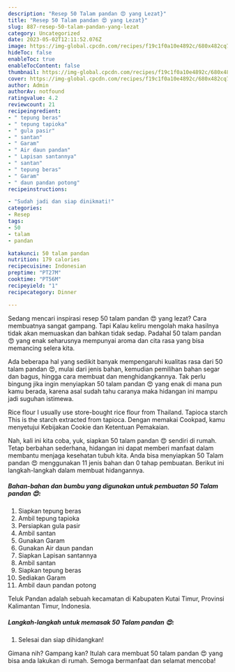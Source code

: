 ```yaml
---
description: "Resep 50 Talam pandan 😍 yang Lezat}"
title: "Resep 50 Talam pandan 😍 yang Lezat}"
slug: 887-resep-50-talam-pandan-yang-lezat
category: Uncategorized
date: 2023-05-02T12:11:52.076Z
image: https://img-global.cpcdn.com/recipes/f19c1f0a10e4892c/680x482cq70/50-talam-pandan-foto-resep-utama.jpg
hideToc: false
enableToc: true
enableTocContent: false
thumbnail: https://img-global.cpcdn.com/recipes/f19c1f0a10e4892c/680x482cq70/50-talam-pandan-foto-resep-utama.jpg
cover: https://img-global.cpcdn.com/recipes/f19c1f0a10e4892c/680x482cq70/50-talam-pandan-foto-resep-utama.jpg
author: Admin
authorAv: notfound
ratingvalue: 4.2
reviewcount: 21
recipeingredient:
- " tepung beras"
- " tepung tapioka"
- " gula pasir"
- " santan"
- " Garam"
- " Air daun pandan"
- " Lapisan santannya"
- " santan"
- " tepung beras"
- " Garam"
- " daun pandan potong"
recipeinstructions:

- "Sudah jadi dan siap dinikmati!"
categories:
- Resep
tags:
- 50
- talam
- pandan

katakunci: 50 talam pandan 
nutrition: 179 calories
recipecuisine: Indonesian
preptime: "PT27M"
cooktime: "PT56M"
recipeyield: "1"
recipecategory: Dinner

---
```



Sedang mencari inspirasi resep 50 talam pandan 😍 yang lezat? Cara membuatnya sangat gampang. Tapi Kalau keliru mengolah maka hasilnya tidak akan memuaskan dan bahkan tidak sedap. Padahal 50 talam pandan 😍 yang enak seharusnya mempunyai aroma dan cita rasa yang bisa memancing selera kita.


Ada beberapa hal yang sedikit banyak mempengaruhi kualitas rasa dari 50 talam pandan 😍, mulai dari jenis bahan, kemudian pemilihan bahan segar dan bagus, hingga cara membuat dan menghidangkannya. Tak perlu bingung jika ingin menyiapkan 50 talam pandan 😍 yang enak di mana pun kamu berada, karena asal sudah tahu caranya maka hidangan ini mampu jadi suguhan istimewa.

Rice flour I usually use store-bought rice flour from Thailand. Tapioca starch This is the starch extracted from tapioca. Dengan memakai Cookpad, kamu menyetujui Kebijakan Cookie dan Ketentuan Pemakaian.


Nah, kali ini kita coba, yuk, siapkan 50 talam pandan 😍 sendiri di rumah. Tetap berbahan sederhana, hidangan ini dapat memberi manfaat dalam membantu menjaga kesehatan tubuh kita. Anda bisa menyiapkan 50 Talam pandan 😍 menggunakan 11 jenis bahan dan 0 tahap pembuatan. Berikut ini langkah-langkah dalam membuat hidangannya.

<!--inarticleads1-->

##### Bahan-bahan dan bumbu yang digunakan untuk pembuatan 50 Talam pandan 😍:

1. Siapkan  tepung beras
1. Ambil  tepung tapioka
1. Persiapkan  gula pasir
1. Ambil  santan
1. Gunakan  Garam
1. Gunakan  Air daun pandan
1. Siapkan  Lapisan santannya
1. Ambil  santan
1. Siapkan  tepung beras
1. Sediakan  Garam
1. Ambil  daun pandan potong


Teluk Pandan adalah sebuah kecamatan di Kabupaten Kutai Timur, Provinsi Kalimantan Timur, Indonesia. 

<!--inarticleads2-->

##### Langkah-langkah untuk memasak 50 Talam pandan 😍:


1. Selesai dan siap dihidangkan!



Gimana nih? Gampang kan? Itulah cara membuat 50 talam pandan 😍 yang bisa anda lakukan di rumah. Semoga bermanfaat dan selamat mencoba!
